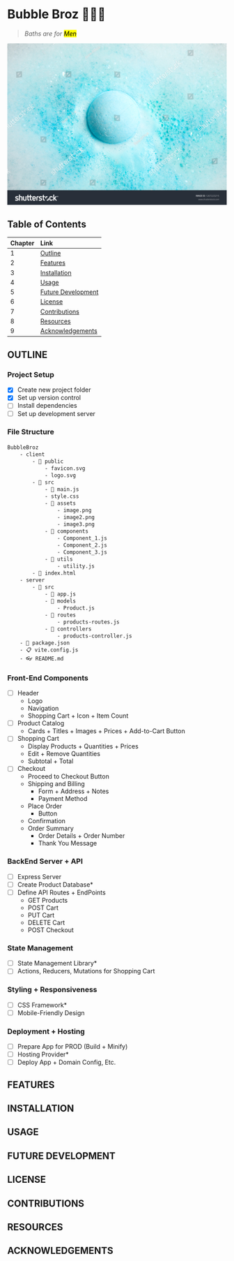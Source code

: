 # Bubble Broz 🛒🧼✨

>*Baths are for <mark>Men</mark>*

<!-- Placeholder for Image -->
 ![Stock Bubble Photo](https://raw.githubusercontent.com/SJROHRXD/Bubble-Broz/master/public/stockBubbles.jpg)

## Table of Contents

|Chapter |Link         |
| :---   |    :----    |
| 1      | [Outline](#OUTLINE)|
| 2      | [Features](#FEATURES)|
| 3      | [Installation](#INSTALLATION)|
| 4      | [Usage](#USAGE)|
| 5      | [Future Development](#FUTURE-DEVELOPMENT)|
| 6      | [License](#LICENSE)|
| 7      | [Contributions](#CONTRIBUTIONS)|
| 8      | [Resources](#RESOURCES)|
| 9      | [Acknowledgements](#ACKNOWLEDGEMENTS)|

<!-- Old Table of Contents
- [Outline](#OUTLINE)
- [Features](#FEATURES)
- [Installation](#INSTALLATION)
- [Usage](#USAGE)
- [Future Development](#FUTURE-DEVELOPMENT)
- [License](#LICENSE)
- [Contributions](#CONTRIBUTIONS)
- [Resources](#RESOURCES)
- [Acknowledgements](#ACKNOWLEDGEMENTS) -->

## OUTLINE

### Project Setup
- [x] Create new project folder
- [x] Set up version control
- [ ] Install dependencies
- [ ] Set up development server

### File Structure

    BubbleBroz
        - client
            - 📂 public
                - favicon.svg
                - logo.svg
            - 📂 src
                - 📗 main.js
                - style.css
                - 📁 assets
                    - image.png
                    - image2.png
                    - image3.png
                - 📁 components
                    - Component_1.js
                    - Component_2.js
                    - Component_3.js
                - 📁 utils
                    - utility.js
            - 📄 index.html
        - server
            - 📂 src
                - 📕 app.js
                - 📁 models
                    - Product.js
                - 📁 routes
                    - products-routes.js
                - 📁 controllers
                    - products-controller.js
        - 🚛 package.json
        - 📋 vite.config.js
        - 👓 README.md

### Front-End Components
- [ ] Header
    - Logo
    - Navigation
    - Shopping Cart + Icon + Item Count
- [ ] Product Catalog
    - Cards + Titles + Images + Prices + Add-to-Cart Button
- [ ] Shopping Cart
    - Display Products + Quantities + Prices
    - Edit + Remove Quantities
    - Subtotal + Total
- [ ] Checkout
    - Proceed to Checkout Button
    - Shipping and Billing
        - Form + Address + Notes
        - Payment Method
    - Place Order
        - Button
    - Confirmation
    - Order Summary
        - Order Details + Order Number
        - Thank You Message

### BackEnd Server + API
- [ ] Express Server
- [ ] Create Product Database*
- [ ] Define API Routes + EndPoints
    - GET Products
    - POST Cart
    - PUT Cart
    - DELETE Cart
    - POST Checkout

### State Management
- [ ] State Management Library*
- [ ] Actions, Reducers, Mutations for Shopping Cart

### Styling + Responsiveness
- [ ] CSS Framework*
- [ ] Mobile-Friendly Design

### Deployment + Hosting
- [ ] Prepare App for PROD (Build + Minify)
- [ ] Hosting Provider*
- [ ] Deploy App + Domain Config, Etc.

## FEATURES

## INSTALLATION

## USAGE

## FUTURE DEVELOPMENT

## LICENSE

## CONTRIBUTIONS

## RESOURCES

## ACKNOWLEDGEMENTS

